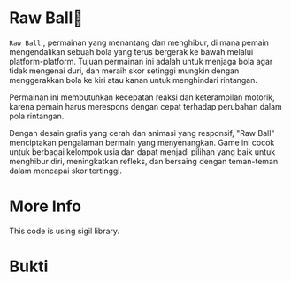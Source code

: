 # Raw Ball🔴

``Raw Ball`` , permainan yang menantang dan menghibur, di mana pemain mengendalikan sebuah bola yang terus bergerak ke bawah melalui platform-platform. Tujuan permainan ini adalah untuk menjaga bola agar tidak mengenai duri, dan meraih skor setinggi mungkin dengan menggerakkan bola ke kiri atau kanan untuk menghindari rintangan.

Permainan ini membutuhkan kecepatan reaksi dan keterampilan motorik, karena pemain harus merespons dengan cepat terhadap perubahan dalam pola rintangan.

Dengan desain grafis yang cerah dan animasi yang responsif, "Raw Ball" menciptakan pengalaman bermain yang menyenangkan. Game ini cocok untuk berbagai kelompok usia dan dapat menjadi pilihan yang baik untuk menghibur diri, meningkatkan refleks, dan bersaing dengan teman-teman dalam mencapai skor tertinggi.

# More Info
This code is using sigil library. 


# Bukti 

<a img href='./assets/ss.png'>
